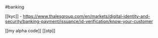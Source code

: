 #banking


[[kyc]] - https://www.thalesgroup.com/en/markets/digital-identity-and-security/banking-payment/issuance/id-verification/know-your-customer

[[my alpha code]]
[[otp]]

